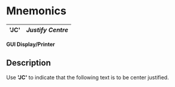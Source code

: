 # Mnemonics

**'JC'** |  **_Justify Centre_**  
---|---  
  
**GUI Display/Printer**

##  Description

Use **'JC'** to indicate that the following text is to be center justified.
